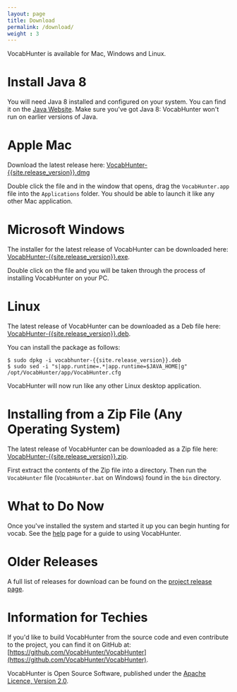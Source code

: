 ```yaml
---
layout: page
title: Download
permalink: /download/
weight : 3
---
```


VocabHunter is available for Mac, Windows and Linux.

# Install Java 8

You will need Java 8 installed and configured on your system.  You can find it on the [Java Website](https://java.com/download/).  Make sure you've got Java 8: VocabHunter won't run on earlier versions of Java.

# Apple Mac

Download the latest release here: [VocabHunter-{{site.release_version}}.dmg](https://github.com/VocabHunter/VocabHunter/releases/download/{{site.release_version}}/VocabHunter-{{site.release_version}}.dmg)

Double click the file and in the window that opens, drag the ``VocabHunter.app`` file into the ``Applications`` folder.  You should be able to launch it like any other Mac application.

# Microsoft Windows

The installer for the latest release of VocabHunter can be downloaded here: [VocabHunter-{{site.release_version}}.exe](https://github.com/VocabHunter/VocabHunter/releases/download/{{site.release_version}}/VocabHunter-{{site.release_version}}.exe).

Double click on the file and you will be taken through the process of installing VocabHunter on your PC.

# Linux

The latest release of VocabHunter can be downloaded as a Deb file here: [VocabHunter-{{site.release_version}}.deb](https://github.com/VocabHunter/VocabHunter/releases/download/{{site.release_version}}/VocabHunter-{{site.release_version}}.deb).

You can install the package as follows:

~~~
$ sudo dpkg -i vocabhunter-{{site.release_version}}.deb
$ sudo sed -i "s|app.runtime=.*|app.runtime=$JAVA_HOME|g" /opt/VocabHunter/app/VocabHunter.cfg
~~~

VocabHunter will now run like any other Linux desktop application.

# Installing from a Zip File (Any Operating System)

The latest release of VocabHunter can be downloaded as a Zip file here: [VocabHunter-{{site.release_version}}.zip](https://github.com/VocabHunter/VocabHunter/releases/download/{{site.release_version}}/VocabHunter-{{site.release_version}}.zip).

First extract the contents of the Zip file into a directory.  Then run the ``VocabHunter`` file  (``VocabHunter.bat`` on Windows) found in the ``bin`` directory.

# What to Do Now

Once you've installed the system and started it up you can begin hunting for vocab.  See the [help](/help) page for a guide to using VocabHunter.

# Older Releases

A full list of releases for download can be found on the [project release page](https://github.com/VocabHunter/VocabHunter/releases).

# Information for Techies

If you'd like to build VocabHunter from the source code and even contribute to the project, you can find it on GitHub at: [https://github.com/VocabHunter/VocabHunter](https://github.com/VocabHunter/VocabHunter).

VocabHunter is Open Source Software, published under the [Apache Licence, Version 2.0](http://www.apache.org/licenses/LICENSE-2.0).